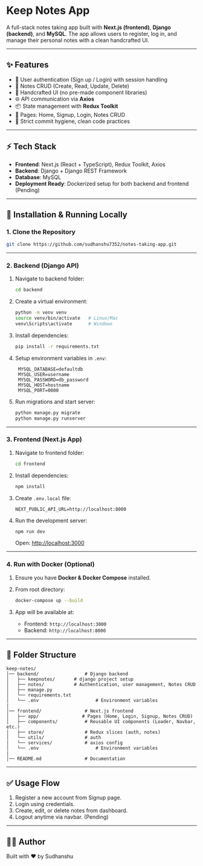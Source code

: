 # Keep Notes App

A full-stack notes taking app built with **Next.js (frontend)**, **Django (backend)**, and **MySQL**.
The app allows users to register, log in, and manage their personal notes with a clean handcrafted UI.

---

## ✨ Features

* 🔐 User authentication (Sign up / Login) with session handling
* 📝 Notes CRUD (Create, Read, Update, Delete)
* 🎨 Handcrafted UI (no pre-made component libraries)
* 🌐 API communication via **Axios**
* 📦 State management with **Redux Toolkit**
* 📂 Pages: Home, Signup, Login, Notes CRUD
* 🧹 Strict commit hygiene, clean code practices

---

## ⚡ Tech Stack

* **Frontend**: Next.js (React + TypeScript), Redux Toolkit, Axios
* **Backend**: Django + Django REST Framework
* **Database**: MySQL
* **Deployment Ready**: Dockerized setup for both backend and frontend (Pending)

---

## 🚀 Installation & Running Locally

### 1. Clone the Repository

```bash
git clone https://github.com/sudhanshu7352/notes-taking-app.git

```

---

### 2. Backend (Django API)

1. Navigate to backend folder:

   ```bash
   cd backend
   ```
2. Create a virtual environment:

   ```bash
   python -m venv venv
   source venv/bin/activate   # Linux/Mac
   venv\Scripts\activate      # Windows
   ```
3. Install dependencies:

   ```bash
   pip install -r requirements.txt
   ```
4. Setup environment variables in `.env`:

   ```
    MYSQL_DATABASE=defaultdb
    MYSQL_USER=username
    MYSQL_PASSWORD=db_password
    MYSQL_HOST=hostname
    MYSQL_PORT=0000
   ```
5. Run migrations and start server:

   ```bash
   python manage.py migrate
   python manage.py runserver
   ```

---

### 3. Frontend (Next.js App)

1. Navigate to frontend folder:

   ```bash
   cd frontend
   ```
2. Install dependencies:

   ```bash
   npm install
   ```
3. Create `.env.local` file:

   ```
   NEXT_PUBLIC_API_URL=http://localhost:8000
   ```
4. Run the development server:

   ```bash
   npm run dev
   ```

   Open: [http://localhost:3000](http://localhost:3000)

---

### 4. Run with Docker (Optional)

1. Ensure you have **Docker & Docker Compose** installed.
2. From root directory:

   ```bash
   docker-compose up --build
   ```
3. App will be available at:

   * Frontend: `http://localhost:3000`
   * Backend: `http://localhost:8000`

---

## 📂 Folder Structure

```
keep-notes/
│── backend/                 # Django backend
│   ├── keepnotes/       # django project setup
│   ├── notes/           # Authentication, user management, Notes CRUD
│   ├── manage.py
│   └── requirements.txt
│   └── .env                     # Environment variables
|
│── frontend/                # Next.js frontend
│   ├── app/                # Pages (Home, Login, Signup, Notes CRUD)
│   ├── components/          # Reusable UI components (Loader, Navbar, etc.)
│   ├── store/               # Redux slices (auth, notes)
│   └── utils/               # auth
|   └── services/            # axios config
│   └── .env                     # Environment variables
|
│── README.md                # Documentation

```

---

## ✅ Usage Flow

1. Register a new account from Signup page.
2. Login using credentials.
3. Create, edit, or delete notes from dashboard.
4. Logout anytime via navbar. (Pending)

---

## 👨‍💻 Author

Built with ❤️ by Sudhanshu
